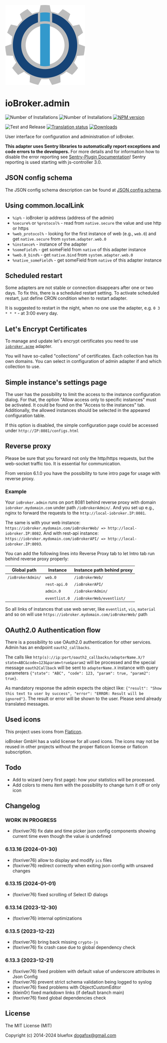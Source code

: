 ![Logo](packages/admin/admin/admin.png)
# ioBroker.admin

![Number of Installations](http://iobroker.live/badges/admin-installed.svg)
![Number of Installations](http://iobroker.live/badges/admin-stable.svg)
[![NPM version](http://img.shields.io/npm/v/iobroker.admin.svg)](https://www.npmjs.com/package/iobroker.admin)

![Test and Release](https://github.com/ioBroker/ioBroker.admin/workflows/Test%20and%20Release/badge.svg)
[![Translation status](https://weblate.iobroker.net/widgets/adapters/-/admin/svg-badge.svg)](https://weblate.iobroker.net/engage/adapters/?utm_source=widget)
[![Downloads](https://img.shields.io/npm/dm/iobroker.admin.svg)](https://www.npmjs.com/package/iobroker.admin)

User interface for configuration and administration of ioBroker.

**This adapter uses Sentry libraries to automatically report exceptions and code errors to the developers.** For more details and for information how to disable the error reporting see [Sentry-Plugin Documentation](https://github.com/ioBroker/plugin-sentry#plugin-sentry)! Sentry reporting is used starting with js-controller 3.0.

## JSON config schema
The JSON config schema description can be found at [JSON config schema](/packages/jsonConfig/SCHEMA.md).

## Using common.localLink
- `%ip%` - ioBroker ip address (address of the admin)
- `%secure%` or `%protocol%` - read from `native.secure` the value and use http or https
- `%web_protocol%` - looking for the first instance of web (e.g., `web.0`) and get `native.secure` from `system.adapter.web.0`
- `%instance%` - instance of the adapter
- `%someField%` - get someField from `native` of this adapter instance
- `%web.0_bind%` - get `native.bind` from `system.adapter.web.0`
- `%native_someField%` - get someField from `native` of this adapter instance

## Scheduled restart
Some adapters are not stable or connection disappears after one or two days.
To fix this, there is a scheduled restart setting.
To activate scheduled restart, just define CRON condition when to restart adapter.

It is suggested to restart in the night, when no one use the adapter, e.g. `0 3 * * *` - at 3:00 every day.

## Let's Encrypt Certificates
To manage and update let's encrypt certificates you need to use [`iobroker.acme`](https://github.com/iobroker-community-adapters/ioBroker.acme) adapter.

You will have so-called "collections" of certificates. Each collection has its own domains.
You can select in configuration of admin adapter if and which collection to use.

## Simple instance's settings page
The user has the possibility to limit the access to the instance configuration dialog.
For that, the option "Allow access only to specific instances" must be activated.
It could be found on the "Access to the instances" tab.
Additionally, the allowed instances should be selected in the appeared configuration table.

If this option is disabled, the simple configuration page could be accessed under `http://IP:8081/configs.html`

## Reverse proxy
Please be sure that you forward not only the http/https requests, but the web-socket traffic too. It is essential for communication.

From version 6.1.0 you have the possibility to tune intro page for usage with reverse proxy.

### Example 
Your `ioBroker.admin` runs on port 8081 behind reverse proxy with domain `iobroker.mydomain.com` under path `/ioBrokerAdmin/`. 
And you set up e.g., nginx to forward the requests to the `http://local-iobroker.IP:8081`. 

The same is with your web instance: `https://iobroker.mydomain.com/ioBrokerWeb/ => http://local-iobroker.IP:8082`.
And with rest-api instance: `https://iobroker.mydomain.com/ioBrokerAPI/ => http://local-iobroker.IP:8093`.

You can add the following lines into Reverse Proxy tab to let Intro tab run behind reverse proxy properly:

| Global path       | Instance      | Instance path behind proxy |
|-------------------|---------------|----------------------------|
| `/ioBrokerAdmin/` | `web.0`       | `/ioBrokerWeb/`            |
|                   | `rest-api.0`  | `/ioBrokerAPI/`            |
|                   | `admin.0`     | `/ioBrokerAdmin/`          |
|                   | `eventlist.0` | `/ioBrokerWeb/eventlist/`  |

So all links of instances that use web server, like `eventlist`, `vis`, `material` and so on will use `https://iobroker.mydomain.com/ioBrokerWeb/` path

## OAuth2.0 Authentication flow
There is a possibility to use OAuth2.0 authentication for other services. Admin has an endpoint `oauth2_callbacks`. 

The calls like `http(s)://ip:port/oauth2_callbacks/adapterName.X/?state=ABC&code=123&param=true&param2` will be processed and the special message `oauth2Callback` will be sent to `adapterName.X` instance with query parameters `{"state": "ABC", "code": 123, "param": true, "param2": true}`.

As mandatory response the admin expects the object like: `{"result": "Show this text to user by success", "error": "ERROR: Result will be ignored"}`. The result or error will be shown to the user. Please send already translated messages.

## Used icons
This project uses icons from [Flaticon](https://www.flaticon.com/).

ioBroker GmbH has a valid license for all used icons.
The icons may not be reused in other projects without the proper flaticon license or flaticon subscription.

## Todo
- Add to wizard (very first page): how your statistics will be processed.
- Add colors to menu item with the possibility to change turn it off or only icon
<!--
	### **WORK IN PROGRESS**
-->
## Changelog
### **WORK IN PROGRESS**
* (foxriver76) fix date and time picker json config components showing current time even though the value is undefined

### 6.13.16 (2024-01-30)
* (foxriver76) allow to display and modify `ics` files
* (foxriver76) redirect correctly when exiting json config with unsaved changes

### 6.13.15 (2024-01-01)
* (foxriver76) fixed scrolling of Select ID dialogs

### 6.13.14 (2023-12-30)
* (foxriver76) internal optimizations

### 6.13.5 (2023-12-22)
* (foxriver76) bring back missing `crypto-js`
* (foxriver76) fix crash case due to global dependency check

### 6.13.3 (2023-12-21)
* (foxriver76) fixed problem with default value of underscore attributes in Json Config
* (foxriver76) prevent strict schema validation being logged to syslog
* (foxriver76) fixed problems with ObjectCustomEditor
* (klein0r) fixed markdown links (if default branch main)
* (foxriver76) fixed global dependencies check

## License
The MIT License (MIT)

Copyright (c) 2014-2024 bluefox <dogafox@gmail.com>
